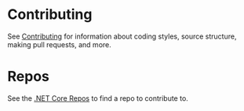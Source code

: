 # Contributing

See [Contributing](https://github.com/dotnet/runtime/blob/main/CONTRIBUTING.md) for information about coding styles, source structure, making pull requests, and more.

# Repos

See the [.NET Core Repos](Documentation/core-repos.md) to find a repo to contribute to.
